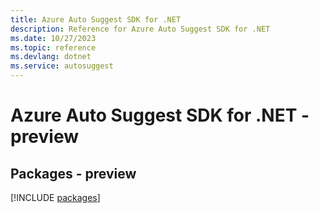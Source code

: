 ```yaml
---
title: Azure Auto Suggest SDK for .NET
description: Reference for Azure Auto Suggest SDK for .NET
ms.date: 10/27/2023
ms.topic: reference
ms.devlang: dotnet
ms.service: autosuggest
---
```

# Azure Auto Suggest SDK for .NET - preview
## Packages - preview
[!INCLUDE [packages](auto-suggest-index.md)]